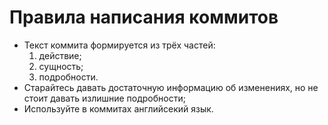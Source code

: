# Правила написания коммитов

* Текст коммита формируется из трёх частей:
    1. действие;
    2. сущность;
    3. подробности.
* Старайтесь давать достаточную информацию об изменениях, но не стоит давать излишние подробности;
* Используйте в коммитах английсекий язык.